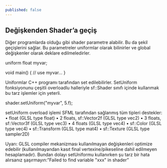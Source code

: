 ```yaml
---
published: false
---
```

## Değişkenden Shader’a geçiş

Diğer programlarda olduğu gibi shader parametre alabilir. Bu da şekil geçişlerini sağlar. Bu parametreler uniformlar olarak bilinirler ve global değişkenler olarak deklare edilmeledirler.

uniform float myvar;

void main()
{
    // use myvar...
}

Uniformlar C++ programı tarafından set edilebilirler. SetUniform fonksiyonunu çeşitli overloadlu halleriyle sf::Shader sınıfı içinde kullanmak bu tarz işlemler için yeterli.  

shader.setUniform("myvar", 5.f);

setUniform overload işlemi SFML tarafından sağlanmış tüm tipleri destekler:
    • float (GLSL type float)
    • 2 floats, sf::Vector2f (GLSL type vec2)
    • 3 floats, sf::Vector3f (GLSL type vec3)
    • 4 floats (GLSL type vec4)
    • sf::Color (GLSL type vec4)
    • sf::Transform (GLSL type mat4)
    • sf::Texture (GLSL type sampler2D)

Uyarı: GLSL compiler mekanizması kullanılmayan değişkenleri optimize edebilir (kullanılmayandan kasıt final vertexine/pikeseline  dahil edilmeyen hesaplamadır). Bundan dolayı setUniformu kullanırken şu tarz bir hata alırsanız şaşırmayın:”Failed to find variable "xxx" in shader” 


